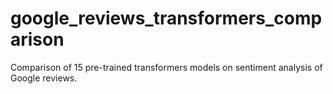 # google_reviews_transformers_comparison
Comparison of 15 pre-trained transformers models on sentiment analysis of Google reviews.
